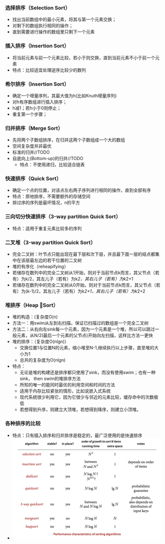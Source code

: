 ### 选择排序（Selection Sort）
* 找出当前数组中的最小元素，将其与第一个元素交换；
* 对剩下的数组执行相同的操作；
* 直到需要进行操作的数组里只剩下一个元素

### 插入排序（Insertion Sort）
* 将当前元素与前一个元素比较，若小于则交换，直到当前元素不小于前一个元素
* 特点：比较适宜处理逆序比较少的数列

### 希尔排序（Insertion Sort）
* 确定一个增量序列，其最大值为h(比如Knuth增量序列)
* 对h有序数组进行插入排序；
* h减1；若h小于0则停止；
* 重复第一个步骤；

### 归并排序（Merge Sort）  
* 先将两个子数组排序，在归并这两个子数组成一个大的数组  
* 空间复杂度并非最优  
* 标准的归并//TODO  
* 自底向上(Bottom-up)的归并//TODO  
    * 特点：不使用递归，比较适合链表  
        
### 快速排序（Quick Sort）
* 确定一个点的位置，对该点左右两子序列进行相同的操作，直到全部有序
* 特点：原地排序，不需要额外的存储空间  
* 排过序的序列是最坏情况，n的平方

### 三向切分快速排序（3-way partition Quick Sort）  
* 特点：适用于重复元素比较多的序列  

### 二叉堆（3-way partition Quick Sort）  
* 完全二叉树：叶节点只能出现在最下层和次下层，并且最下面一层的结点都集中在该层最左边的若干位置的二叉树
* 堆的有序化（reheapifying）
* 若储存在数列中的完全二叉树从1开始，则对于当前节点k而言，其父节点（若有）为k/2，其左儿子（若有）为k*2，其右儿子（若有）为k*2+1  
* 若储存在数列中的完全二叉树从0开始，则对于当前节点k而言，其父节点（若有）为(k-1)/2，其左儿子（若有）为k*2+1，其右儿子（若有）为k*2+2

### 堆排序（Heap Sort）
* 堆的构造：(复杂度O(n)
* 方法一：用swim从左到右扫描，保证已扫描过的数组是一个完全二叉树
* 方法二：从右向左sink每一个元素，因为一个元素是一个堆，所以可以跳过一般元素，从N/2(最后一个元素的父节点)开始向左扫描，这样比方法一更快
* 堆的排序：（复杂度O(nlgn)）
    * 交换位置1与位置N的元素，缩小堆至N-1,继续执行以上步骤，直至堆的大小为1  
    * 总共的复杂度为O(nlgn)
* 特点：
    * 无论是堆的构建还是排序都只使用了sink，而没有使用swim；也有一种sink， then swim的堆排序方法
    * 所知的唯一的能同时最优的利用空间和时间的方法
    * 适用于内存比较紧张的情形，比如说嵌入式系统
    * 现代系统很少利用它，因为它很少与邻近的元素比较，缓存命中的次数极低
    * 若想得到升序，则建立大顶堆，若想得到降序，则建立小顶堆。

### 各种排序的比较
* 特点：只有插入排序和归并排序是稳定的，最广泛使用的是快速排序
*  ![排序比较](imgs/sortcompare.png)
    




    
    